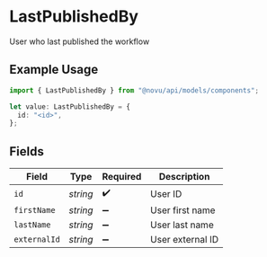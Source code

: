 # LastPublishedBy

User who last published the workflow

## Example Usage

```typescript
import { LastPublishedBy } from "@novu/api/models/components";

let value: LastPublishedBy = {
  id: "<id>",
};
```

## Fields

| Field              | Type               | Required           | Description        |
| ------------------ | ------------------ | ------------------ | ------------------ |
| `id`               | *string*           | :heavy_check_mark: | User ID            |
| `firstName`        | *string*           | :heavy_minus_sign: | User first name    |
| `lastName`         | *string*           | :heavy_minus_sign: | User last name     |
| `externalId`       | *string*           | :heavy_minus_sign: | User external ID   |